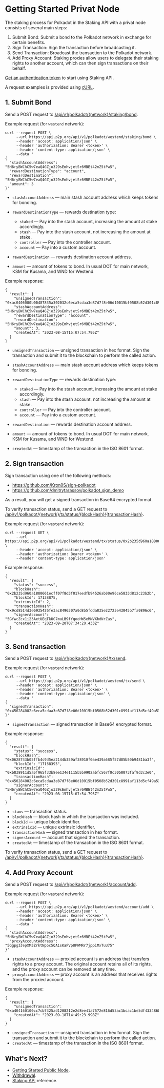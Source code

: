 # Getting Started Privat Node

The staking process for Polkadot in the Staking API with a privat node consists of several main steps:

1. Submit Bond: Submit a bond to the Polkadot network in exchange for certain benefits.
2. Sign Transaction: Sign the transaction before broadcasting it.
3. Send Transaction: Broadcast the transaction to the Polkadot network.
4. Add Proxy Account: Staking proxies allow users to delegate their staking rights to another account, which can then sign transactions on their behalf.

[Get an authentication token](doc:authentication) to start using Staking API.

A request examples is provided using [cURL](https://curl.se/).

## 1. Submit Bond

Send a POST request to [/api/v1/polkadot/{network}/staking/bond]().

Example request (for `westend` network):

```curl
curl --request POST \
     --url https://api.p2p.org/api/v1/polkadot/westend/staking/bond \
     --header 'accept: application/json' \
     --header 'authorization: Bearer <token>' \
     --header 'content-type: application/json' \
     --data '
{
  "stashAccountAddress": "5H6ryBWChC5w7eaQ4GZjo329sEnhvjetSr6MBEt42mZ5tPw5",
  "rewardDestinationType": "account",
  "rewardDestination": "5H6ryBWChC5w7eaQ4GZjo329sEnhvjetSr6MBEt42mZ5tPw5",
  "amount": 3
}'
```

- `stashAccountAddress` — main stash account address which keeps tokens for bonding.
- `rewardDestinationType` — rewards destination type:

   - `staked` — Pay into the stash account, increasing the amount at stake accordingly.
   - `stash` — Pay into the stash account, not increasing the amount at stake.
   - `controller` — Pay into the controller account.
   - `account` — Pay into a custom account.

- `rewardDestination` — rewards destination account address.
- `amount` — amount of tokens to bond. In usual DOT for main network, KSM for Kusama, and WND for Westend.

Example response:

```curl
{
  "result": {
    "unsignedTransaction": "0xac0406000b00487835a302032c6eca5cdaa3e87d7f8e06d10015bf0508b52d301c8991af113d5cf49a53553f",
    "stashAccountAddress": "5H6ryBWChC5w7eaQ4GZjo329sEnhvjetSr6MBEt42mZ5tPw5",
    "rewardDestinationType": "account",
    "rewardDestination": "5H6ryBWChC5w7eaQ4GZjo329sEnhvjetSr6MBEt42mZ5tPw5",
    "amount": 3,
    "createdAt": "2023-08-15T15:07:54.795Z"
  }
}
```

- `unsignedTransaction` — unsigned transaction in hex format. Sign the transaction and submit it to the blockchain to perform the called action.
- `stashAccountAddress` — main stash account address which keeps tokens for bonding.
- `rewardDestinationType` — rewards destination type:

    - `staked` — Pay into the stash account, increasing the amount at stake accordingly.
    - `stash` — Pay into the stash account, not increasing the amount at stake.
    - `controller` — Pay into the controller account.
    - `account` — Pay into a custom account.

- `rewardDestination` — rewards destination account address.
- `amount` — amount of tokens to bond. In usual DOT for main network, KSM for Kusama, and WND for Westend.
- `createdAt` — timestamp of the transaction in the ISO 8601 format.

## 2. Sign transaction

Sign transaction using one of the following methods:

- https://github.com/Kron0S/sign-polkadot
- https://github.com/dmitrytarassov/polkadot_sign_demo

As a result, you will get a signed transaction in Base64 encrypted format.

To verify transaction status, send a GET request to [/api/v1/polkadot/{network}/tx/status/{blockHash}/{transactionHash}]().

Example request (for `westend` network):

```curl
curl --request GET \
     --url https://api.p2p.org/api/v1/polkadot/westend/tx/status/0x2b235d960a1880661ecff07f8d3f017eedfb94526ab00e96ce5833d812c23b2b/0x9cd8514d3e6935426fe3ac8496307a0d8b5fdda035e22723e43045b7fa0896c6 \
     --header 'accept: application/json' \
     --header 'authorization: Bearer <token>' \
     --header 'content-type: application/json'
```

Example response:

```curl
{
  "result": {
    "status": "success",
    "blockHash": "0x2b235d960a1880661ecff07f8d3f017eedfb94526ab00e96ce5833d812c23b2b",
    "blockId": 17138875,
    "extrinsicId": 2,
    "transactionHash": "0x9cd8514d3e6935426fe3ac8496307a0d8b5fdda035e22723e43045b7fa0896c6",
    "signerAccount": "5GYwcZcx1i23AxtUEqTkUG7muLB9fYqoeHW5eMNVXhdNrZas",
    "createdAt": "2023-09-20T07:34:20.433Z"
  }
}
```

## 3. Send transaction

Send a POST request to [/api/v1/polkadot/{network}/tx/send]().

Example request (for `westend` network):

```curl
curl --request POST \
     --url https://api.p2p.org/api/v1/polkadot/westend/tx/send \
     --header 'accept: application/json' \
     --header 'authorization: Bearer <token>' \
     --header 'content-type: application/json' \
     --data '
{
  "signedTransaction": "0x450284002c6eca5cdaa3e87d7f8e06d10015bf0508b52d301c8991af113d5cf49a53553f01befdb7fa39c5a995a8d58676a0513d082be"
}'
```

- `signedTransaction` — signed transaction in Base64 encrypted format.

Example response:

```curl
{
  "result": {
    "status": "success",
    "blockHash": "0x0628743b05ffb4c9d5ea2144b359af38910f0ae439a685f57d85b50b9481ba3f",
    "blockId": "17168395",
    "extrinsicId": "0xb838911d5a5f965f33b8ee134e1115b5b9902abfc567f0c3050073faf9d3c3e0",
    "transactionHash": "0x450284002c6eca5cdaa3e87d7f8e06d10015bf0508b52d301c8991af113d5cf49a53553f01befdb7fa39c5a995a8d58676a0513d082be",
    "signerAccount": "5H6ryBWChC5w7eaQ4GZjo329sEnhvjetSr6MBEt42mZ5tPw5",
    "createdAt": "2023-08-15T15:07:54.795Z"
  }
}
```

- `staus` — transaction status.
- `blockHash` — block hash in which the transaction was included.
- `blockId` — unique block identifier.
- `extrinsicId` — unique extrinsic identifier.
- `transactionHash` — signed transaction in hex format.
- `signerAccount` — account that signed the transaction.
- `createdAt` — timestamp of the transaction in the ISO 8601 format.

To verify transaction status, send a GET request to [/api/v1/polkadot/{network}/tx/status/{blockHash}/{transactionHash}]().

## 4. Add Proxy Account

Send a POST request to [/api/v1/polkadot/{network}/account/add]().

Example request (for `westend` network):

```curl
curl --request POST \
     --url https://api.p2p.org/api/v1/polkadot/westend/account/add \
     --header 'accept: application/json' \
     --header 'authorization: Bearer <token>' \
     --header 'content-type: application/json' \
     --data '
{
  "stashAccountAddress": "5H6ryBWChC5w7eaQ4GZjo329sEnhvjetSr6MBEt42mZ5tPw5",
  "proxyAccountAddress": "5Ggpg3JepXM3ZrktNpoc5QA1sKaFVpUPWMRr7jppiMxTuU75"
}'
```

- `stashAccountAddress` — proxied account is an address that transfers rights to a proxy account. The original account retains all of its rights, and the proxy account can be removed at any time.
- `proxyAccountAddress` — proxy account is an address that receives rights from the proxied account.

Example response:

```curl
{
  "result": {
    "unsignedTransaction": "0xa404160100cc7cb7325ad1208212e2d8ee41a7572e816d53ac1bcac1be5df433486819213c0200000000",
    "createdAt": "2023-09-18T14:49:23.998Z"
  }
}
```

- `unsignedTransaction` — unsigned transaction in hex format. Sign the transaction and submit it to the blockchain to perform the called action.
- `createdAt` — timestamp of the transaction in the ISO 8601 format.

## What's Next?

- [Getting Started Public Node]().
- [Withdrawal]().
- [Staking API](ref:ethereum) reference.
